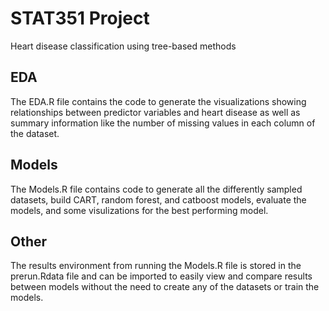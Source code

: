# STAT351 Project
Heart disease classification using tree-based methods

## EDA
The EDA.R file contains the code to generate the visualizations showing relationships between predictor variables and heart disease as well as summary information like the number of missing values in each column of the dataset.

## Models
The Models.R file contains code to generate all the differently sampled datasets, build CART, random forest, and catboost models, evaluate the models, and some visulizations for the best performing model.

## Other
The results environment from running the Models.R file is stored in the prerun.Rdata file and can be imported to easily view and compare results between models without the need to create any of the datasets or train the models. 
